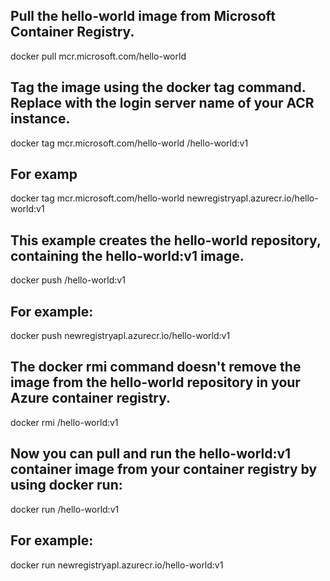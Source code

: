 ## Pull the hello-world image from Microsoft Container Registry.

docker pull mcr.microsoft.com/hello-world

## Tag the image using the docker tag command. Replace <login-server> with the login server name of your ACR instance.

docker tag mcr.microsoft.com/hello-world <login-server>/hello-world:v1

## For examp

docker tag mcr.microsoft.com/hello-world newregistryapl.azurecr.io/hello-world:v1

## This example creates the hello-world repository, containing the hello-world:v1 image.

docker push <login-server>/hello-world:v1

## For example:

docker push newregistryapl.azurecr.io/hello-world:v1

## The docker rmi command doesn't remove the image from the hello-world repository in your Azure container registry.

docker rmi <login-server>/hello-world:v1


## Now you can pull and run the hello-world:v1 container image from your container registry by using docker run:

docker run <login-server>/hello-world:v1

## For example:

docker run newregistryapl.azurecr.io/hello-world:v1
